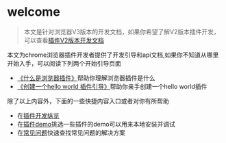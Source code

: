 # welcome 
> 本文是针对浏览器V3版本的开发文档，如果你希望了解V2版本插件开发，可以查看[插件V2版本开发文档](https://developer.chrome.com/docs/extensions/mv2/)   

本文为chrome浏览器插件开发者提供了开发引导和api文档,如果你不知道从哪里开始入手，可以阅读下列两个开始引导页面
- [《什么是浏览器插件》](https://developer.chrome.com/docs/extensions/mv3/overview/)帮助你理解浏览器插件是什么
- [《创建一个hello world 插件引导》](https://developer.chrome.com/docs/extensions/mv3/getstarted/)帮助你亲手创建一个hello world插件

除了以上内容外，下面的一些快捷内容入口或者对你有所帮助
- 在[插件开发纵览](https://developer.chrome.com/docs/extensions/mv3/devguide/()学习浏览器插件的知识框架结构)
- 在[插件demo](https://github.com/GoogleChrome/chrome-extensions-samples)挑选一些插件的demo可以用来本地安装并调试
- 在[常见问题](https://developer.chrome.com/docs/extensions/mv3/faq/)快速查找常见问题的解决方案   